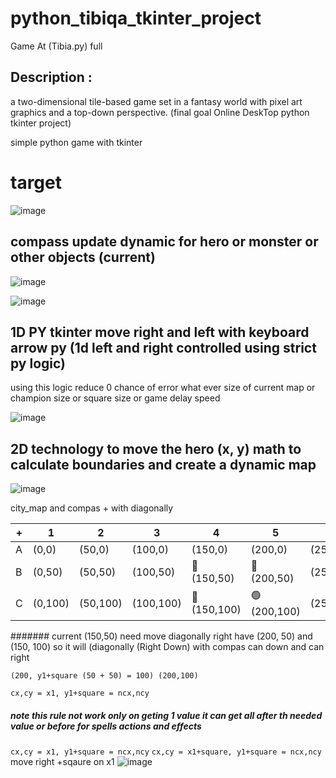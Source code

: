 # python_tibiqa_tkinter_project

Game At (Tibia.py) full
## Description : 
a two-dimensional tile-based game set in a fantasy world with pixel art graphics and a top-down perspective.
(final goal Online DeskTop python tkinter project)

simple python game with tkinter

# target

![image](https://user-images.githubusercontent.com/55125302/155734097-9c46ce37-9b1d-4de7-85f4-e5bad9c43450.png)


## compass update dynamic for hero or monster or other objects (current)
![image](https://user-images.githubusercontent.com/55125302/155733492-99f89cb3-a01b-4946-ba30-f909ec6bd289.png)


![image](https://user-images.githubusercontent.com/55125302/155687939-67bd9201-f178-4201-bc0e-45249b993e9e.png)

## 1D PY tkinter move right and left with keyboard arrow py (1d left and right controlled using strict py logic)

using this logic reduce 0 chance of error what ever size of current map or champion size or square size or game delay speed

![image](https://user-images.githubusercontent.com/55125302/155692690-5b5ea7f5-5bbe-455c-abe0-7e41e8bc7f8d.png)


## 2D technology to move the hero (x, y) math to calculate boundaries and create a dynamic map

![image](https://user-images.githubusercontent.com/55125302/155696026-f8dd17f3-4fe3-42f3-ad18-aa1befde9015.png)


city_map and compas + with diagonally


| + | 1 | 2 | 3 | 4 | 5 | 6 | 7 |
| --- | --- | --- | --- | --- | --- | --- | --- |
| A | (0,0) | (50,0) | (100,0) | (150,0) | (200,0) | (250,0) | 300,0) |
| B | (0,50) | (50,50) | (100,50) | 🔵 (150,50) | 🔘 (200,50) | (250,50) | (300,50) |
| C | (0,100) | (50,100) | (100,100) | 🔘 (150,100) | 🟢 (200,100) | (250,100) | (300,100) |


####### current (150,50) need move diagonally right have (200, 50) and (150, 100) so it will  (diagonally (Right Down) with compas can down and can right

```
(200, y1+square (50 + 50) = 100) (200,100)
```

```cx,cy = x1, y1+square = ncx,ncy```

##### note this rule not work only on geting 1 value it can get all after th needed value or before for spells actions and effects 
 
 ```cx,cy = x1, y1+square = ncx,ncy```
 ```cx,cy = x1+square, y1+square = ncx,ncy``` move right +sqaure on x1
![image](https://user-images.githubusercontent.com/55125302/155826103-65eb206b-7570-42e3-85ac-179138a4af3a.png)


